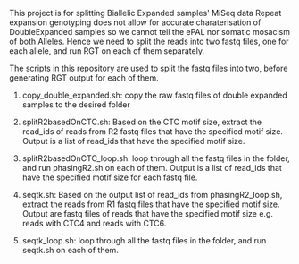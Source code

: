 This project is for splitting Biallelic Expanded samples' MiSeq data
Repeat expansion genotyping does not allow for accurate charaterisation of DoubleExpanded samples so we cannot tell the ePAL nor somatic mosacism of both Alleles. Hence we need to split the reads into two fastq files, one for each allele, and run RGT on each of them separately.

The scripts in this repository are used to split the fastq files into two, before generating RGT output for each of them.

1. copy_double_expanded.sh: copy the raw fastq files of double expanded samples to the desired folder

2. splitR2basedOnCTC.sh: Based on the CTC motif size, extract the read_ids of reads from R2 fastq files that have the specified motif size. Output is a list of read_ids that have the specified motif size.

2. splitR2basedOnCTC_loop.sh: loop through all the fastq files in the folder, and run phasingR2.sh on each of them. Output is a list of read_ids that have the specified motif size for each fastq file.

3. seqtk.sh: Based on the output list of read_ids from phasingR2_loop.sh, extract the reads from R1 fastq files that have the specified motif size. Output are fastq files of reads that have the specified motif size e.g. reads with CTC4 and reads with CTC6.

3. seqtk_loop.sh: loop through all the fastq files in the folder, and run seqtk.sh on each of them. 
